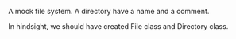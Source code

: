 A mock file system. A directory have a name and a comment.

In hindsight, we should have created File class and Directory class.